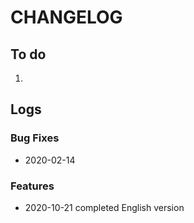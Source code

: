 # CHANGELOG

## To do

1. 

## Logs

### Bug Fixes

* 2020-02-14  

### Features

* 2020-10-21  completed English version
